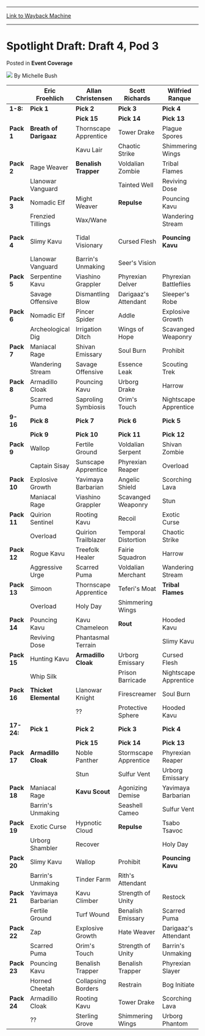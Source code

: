 
---
[Link to Wayback Machine](https://web.archive.org/web/20220122094727/https://magic.wizards.com/en/articles/archive/event-coverage/spotlight-draft-draft-4-pod-3-2000-01-01)

[_metadata_:author]:- "Michelle Bush"
[_metadata_:description]:- "Eric Froehlich Allan Christensen Scott Richards Wilfried Ranque Jeff Clark Scott Johns Rob Dougherty Kamiel Cornelissen 1-8: Pick 1 Pick 2 Pick 3 Pick 4 Pick 5 Pick 6 Pick 7 Pick 8  Pick 15 Pick 14 Pick 13 Pick 12 Pick 11 Pick 10 Pick 9 Pack 1 Breath of Darigaaz Thornscape Apprentice Tower Drake Plague Spores Tribal Flames Sunscape Apprentice Kavu Aggressor Urborg Phantom"
[_metadata_:generator]:- "Drupal 7 (http://drupal.org)"
[_metadata_:node]:- "764441"
[_metadata_:publish_date]:- "2000-01-01"
[_metadata_:source]:- "div-main-content"
[_metadata_:title]:- "Spotlight Draft: Draft 4, Pod 3"
[_metadata_:wayback_capture_timestamp]:- "2022-01-22 09:47:27"
[_metadata_:wayback_raw_url]:- "https://web.archive.org/web/20220122094727id_/https://magic.wizards.com/en/articles/archive/event-coverage/spotlight-draft-draft-4-pod-3-2000-01-01"
[_metadata_:wayback_url]:- "https://magic.wizards.com/en/articles/archive/event-coverage/spotlight-draft-draft-4-pod-3-2000-01-01"
---


Spotlight Draft: Draft 4, Pod 3
===============================



 Posted in **Event Coverage**







![](https://media.magic.wizards.com/styles/auth_small/public/generic-avatar-150_461.png)
By Michelle Bush














|  | Eric Froehlich | Allan Christensen | Scott Richards | Wilfried Ranque | Jeff Clark | Scott Johns | Rob Dougherty | Kamiel Cornelissen |
| --- | --- | --- | --- | --- | --- | --- | --- | --- |
| **1-8:** | **Pick 1** | **Pick 2** | **Pick 3** | **Pick 4** | **Pick 5** | **Pick 6** | **Pick 7** | **Pick 8** |
|  |  | **Pick 15** | **Pick 14** | **Pick 13** | **Pick 12** | **Pick 11** | **Pick 10** | **Pick 9** |
| **Pack 1** | **Breath of Darigaaz** | Thornscape Apprentice | Tower Drake | Plague Spores | Tribal Flames | Sunscape Apprentice | Kavu Aggressor | Urborg Phantom |
|  |  | Kavu Lair | Chaotic Strike | Shimmering Wings | Traveler's Cloak | Whip Silk | Kavu Scout | Voldalian Hypnotist |
| **Pack 2** | Rage Weaver | **Benalish Trapper** | Voldalian Zombie | Tribal Flames | Rooting Kavu | Benalish Lancer | Phyrexian Slayer | Lotus Guardian |
|  | Llanowar Vanguard |  | Tainted Well | Reviving Dose | Llanowar Elite | Disrupt | Phyrexian Battleflies | Prison Barricade |
| **Pack 3** | Nomadic Elf | Might Weaver | **Repulse** | Pouncing Kavu | Kavu Runner | Razorfoot Griffin | Soul Burn | Obsidian Acolyte |
|  | Frenzied Tillings | Wax/Wane |  | Wandering Stream | Overabundance | Phantasmal Terrain | Scavenged Weaponry | Wordly Counsel |
| **Pack 4** | Slimy Kavu | Tidal Visionary | Cursed Flesh | **Pouncing Kavu** | Kavu Aggressor | Benalish Trapper | Firescreamer | Hanna, Ship's Navigator |
|  | Llanowar Vanguard | Barrin's Unmaking | Seer's Vision |  | Bog Initiate | Protective Sphere | Pain/Suffering | Teferi's Care |
| **Pack 5** | Serpentine Kavu | Viashino Grappler | Phyrexian Delver | Phyrexian Battleflies | **Kavu Chameleon** | Galina's Knight | Soul Burn | Razorfoot Griffin |
|  | Savage Offensive | Dismantling Blow | Darigaaz's Attendant | Sleeper's Robe |  | Wandering Stream | Frenzied Tillings | ?? |
| **Pack 6** | Nomadic Elf | Pincer Spider | Addle | Explosive Growth | Restock | **Shackles** | Exotic Curse | Charging Troll |
|  | Archeological Dig | Irrigation Ditch | Wings of Hope | Scavanged Weaponry | Overload |  | Phantasmal Terrain | Reviving Dose |
| **Pack 7** | Maniacal Rage | Shivan Emissary | Soul Burn | Prohibit | Turf Wound | Traveler's Cloak | **Crypt Angel** | Razorfoot Griffin |
|  | Wandering Stream | Savage Offensive | Essence Leak | Scouting Trek | Llanowar Elite | Phyrexian Battleflies |  | Phantasmal Terrain |
| **Pack 8** | Armadillo Cloak | Pouncing Kavu | Urborg Drake | Harrow | Dromar's Attendant | Dream Thrush | Mourning | **Probe** |
|  | Scarred Puma | Saproling Symbiosis | Orim's Touch | Nightscape Apprentice | Slimy Kavu | Prison Barricade | Salt Marsh |  |
| **9-16** | **Pick 8** | **Pick 7** | **Pick 6** | **Pick 5** | **Pick 4** | **Pick 3** | **Pick 2** | **Pick 1** |
|  | **Pick 9** | **Pick 10** | **Pick 11** | **Pick 12** | **Pick 13** | **Pick 14** | **Pick 15** |  |
| **Pack 9** | Wallop | Fertile Ground | Voldalian Serpent | Shivan Zombie | Pincher Spider | Tower Drake | Cinder Shade | **Agonizing Demise** |
|  | Captain Sisay | Sunscape Apprentice | Phyrexian Reaper | Overload | Shimmering Wings | Bloodstone Cameo | Geothermal Crevice |  |
| **Pack 10** | Explosive Growth | Yavimaya Barbarian | Angelic Shield | Scorching Lava | Breath of Darigaaz | Stormscape Apprentice | **Tsabo's Assassin** | Rampant Elephant |
|  | Maniacal Rage | Viashino Grappler | Scavanged Weaponry | Stun | Chaotic Strike | Irrigation Ditch |  | Shimmering Wings |
| **Pack 11** | Quirion Sentinel | Rooting Kavu | Recoil | Exotic Curse | Viashino Grappler | **Benalish Lancer** | Backlash | Opt |
|  | Overload | Quirion Trailblazer | Temporal Distortion | Chaotic Strike | Phantasmal Terrain |  | Overload | Rampant Elephant |
| **Pack 12** | Rogue Kavu | Treefolk Healer | Fairie Squadron | Harrow | **Canopy Surge** | Angelic Shield | Cursed Flesh | Galina's Knight |
|  | Aggressive Urge | Scarred Puma | Voldalian Merchant | Wandering Stream |  | Dream Thrush | Nightscape Apprentice | Juntu Stakes |
| **Pack 13** | Simoon | Thornscape Apprentice | Teferi's Moat | **Tribal Flames** | Quirion Sentinel | Wings of Hope | Kavu Scout | Tower Drake |
|  | Overload | Holy Day | Shimmering Wings |  | Pledge of Loyalty | Tidal Visionary | Traveler's Cloak | Voldalian Hypnotist |
| **Pack 14** | Pouncing Kavu | Kavu Chameleon | **Rout** | Hooded Kavu | Thornscape Apprentice | Galina's Knight | Soul Burn | Stormscape Apprentice |
|  | Reviving Dose | Phantasmal Terrain |  | Slimy Kavu | Pain/Suffering | Prison Barricade | Overload | Benalish Emissary |
| **Pack 15** | Hunting Kavu | **Armadillo Cloak** | Urborg Emissary | Cursed Flesh | Harrow | Dream Thrush | Verduran Emissary | Fairie Squadron |
|  | Whip Silk |  | Prison Barricade | Nightscape Apprentice | Slimy Kavu | Restrain | Bind | Sterling Grove |
| **Pack 16** | **Thicket Elemental** | Llanowar Knight | Firescreamer | Soul Burn | Thunderscape Apprentice | Wash Out | Goham Djinn | Exclude |
|  |  | ?? | Protective Sphere | Hooded Kavu | Slimy Kavu | Overload | Elfhame Sanctuary | ?? |
| **17-24:** | **Pick 1** | **Pick 2** | **Pick 3** | **Pick 4** | **Pick 5** | **Pick 6** | **Pick 7** | **Pick 8** |
|  |  | **Pick 15** | **Pick 14** | **Pick 13** | **Pick 12** | **Pick 11** | **Pick 10** | **Pick 9** |
| **Pack 17** | **Armadillo Cloak** | Noble Panther | Stormscape Apprentice | Phyrexian Reaper | Serpentine Kavu | Rampant Elephant | Simoon | Stand/Deliver |
|  |  | Stun | Sulfur Vent | Urborg Emissary | Quirion Sentinel | Traveler's Cloak | Bloodstone Cameo | Restrain |
| **Pack 18** | Maniacal Rage | **Kavu Scout** | Agonizing Demise | Yavimaya Barbarian | Quirion Elves | Spirit Weaver | Explosive Growth | Absorb |
|  | Barrin's Unmaking |  | Seashell Cameo | Sulfur Vent | Scarred Puma | Dismantling Blow | Seer's Vision | Shoreline Raider |
| **Pack 19** | Exotic Curse | Hypnotic Cloud | **Repulse** | Tsabo Tsavoc | Ancient Kavu | Voldalian Serpent | Cinder Shade | Shackles |
|  | Urborg Shambler | Recover |  | Holy Day | Wandering Stream | Liberate | Quirion Trailblazer | Ancient Spring |
| **Pack 20** | Slimy Kavu | Wallop | Prohibit | **Pouncing Kavu** | Kavu Chameleon | Probe | Obsidian Acolyte | Noble Panther |
|  | Barrin's Unmaking | Tinder Farm | Rith's Attendant |  | Llanowar Vanguard | Crown of Flames | Llanowar Cavalry | Protective Sphere |
| **Pack 21** | Yavimaya Barbarian | Kavu Climber | Strength of Unity | Restock | **Assault/Battery** | Agonizing Demise | Trench Wurm | Recover |
|  | Fertile Ground | Turf Wound | Benalish Emissary | Scarred Puma |  | Bog Initiate | Restrain | Irrigation Ditch |
| **Pack 22** | Zap | Explosive Growth | Hate Weaver | Darigaaz's Attendant | Ruham Djinn | **Spinal Embrace** | Agonizing Demise | Recoil |
|  | Scarred Puma | Orim's Touch | Strength of Unity | Barrin's Unmaking | Turf Wound |  | Traveler's Cloak | Irrigation Ditch |
| **Pack 23** | Pouncing Kavu | Benalish Trapper | Benalish Trapper | Phyrexian Slayer | Aggressive Urge | Urborg Drake | **Tribal Flames** | Stormscape Apprentice |
|  | Horned Cheetah | Collapsing Borders | Restrain | Bog Initiate | Urborg Skeleton | Capashen Unicorn |  | Rewards of Diversity |
| **Pack 24** | Armadillo Cloak | Rooting Kavu | Tower Drake | Scorching Lava | Pincher Spider | Prison Barricade | Ruby Leech | **Repulse** |
|  | ?? | Sterling Grove | Shimmering Wings | Urborg Phantom | Slimy Kavu | Phyrexian Battleflies | Slinking Serpent |  |







